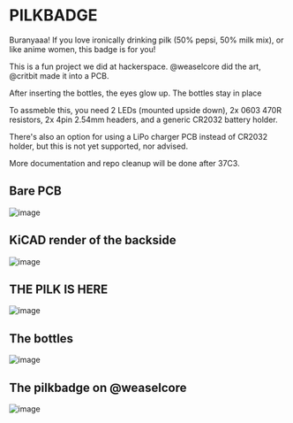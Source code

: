 # PILKBADGE

Buranyaaa! If you love ironically drinking pilk (50% pepsi, 50% milk mix), or like anime women, this badge is for you!

This is a fun project we did at hackerspace. @weaselcore did the art, @critbit made it into a PCB.

After inserting the bottles, the eyes glow up. The bottles stay in place

To assmeble this, you need 2 LEDs (mounted upside down), 2x 0603 470R resistors, 2x 4pin 2.54mm headers, and a generic CR2032 battery holder.

There's also an option for using a LiPo charger PCB instead of CR2032 holder, but this is not yet supported, nor advised.

More documentation and repo cleanup will be done after 37C3.

## Bare PCB
![image](assets/b1.jpeg)

## KiCAD render of the backside
![image](assets/b5.png)

## THE PILK IS HERE
![image](assets/b2.jpeg)

## The bottles
![image](assets/b3.jpeg)

## The pilkbadge on @weaselcore
![image](assets/b4.jpeg)

